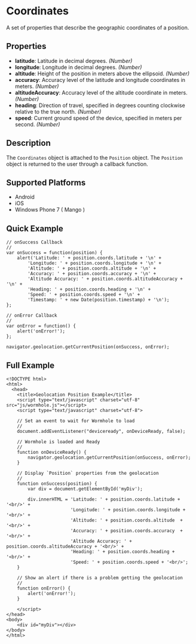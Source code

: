 Coordinates
===========

A set of properties that describe the geographic coordinates of a position.

Properties
----------

* __latitude__: Latitude in decimal degrees. _(Number)_
* __longitude__: Longitude in decimal degrees. _(Number)_
* __altitude__: Height of the position in meters above the ellipsoid. _(Number)_
* __accuracy__: Accuracy level of the latitude and longitude coordinates in meters. _(Number)_
* __altitudeAccuracy__: Accuracy level of the altitude coordinate in meters. _(Number)_
* __heading__: Direction of travel, specified in degrees counting clockwise relative to the true north. _(Number)_
* __speed__: Current ground speed of the device, specified in meters per second. _(Number)_

Description
-----------

The `Coordinates` object is attached to the `Position` object. The `Position` object is returned to the user through a callback function.

Supported Platforms
-------------------

- Android
- iOS
- Windows Phone 7 ( Mango )

Quick Example
-------------

	// onSuccess Callback
	//
	var onSuccess = function(position) {
		alert('Latitude: ' + position.coords.latitude + '\n' +
			'Longitude: ' + position.coords.longitude + '\n' +
			'Altitude: ' + position.coords.altitude + '\n' +
			'Accuracy: ' + position.coords.accuracy + '\n' +
			'Altitude Accuracy: ' + position.coords.altitudeAccuracy + '\n' +
			'Heading: ' + position.coords.heading + '\n' +
			'Speed: ' + position.coords.speed + '\n' +
			'Timestamp: ' + new Date(position.timestamp) + '\n');
	};

	// onError Callback
	//
	var onError = function() {
		alert('onError!');
	};

	navigator.geolocation.getCurrentPosition(onSuccess, onError);

Full Example
------------

	<!DOCTYPE html>
	<html>
	  <head>
		<title>Geolocation Position Example</title>
		<script type="text/javascript" charset="utf-8" src="js/wormhole.js"></script>
		<script type="text/javascript" charset="utf-8">

		// Set an event to wait for Wormhole to load
		//
		document.addEventListener("deviceready", onDeviceReady, false);

		// Wormhole is loaded and Ready
		//
		function onDeviceReady() {
			navigator.geolocation.getCurrentPosition(onSuccess, onError);
		}

		// Display `Position` properties from the geolocation
		//
		function onSuccess(position) {
			var div = document.getElementById('myDiv');

			div.innerHTML = 'Latitude: ' + position.coords.latitude + '<br/>' +
							'Longitude: ' + position.coords.longitude + '<br/>' +
							'Altitude: ' + position.coords.altitude  + '<br/>' +
							'Accuracy: ' + position.coords.accuracy  + '<br/>' +
							'Altitude Accuracy: ' + position.coords.altitudeAccuracy + '<br/>' +
							'Heading: ' + position.coords.heading + '<br/>' +
							'Speed: ' + position.coords.speed + '<br/>';
		}

		// Show an alert if there is a problem getting the geolocation
		//
		function onError() {
			alert('onError!');
		}

		</script>
	</head>
	<body>
		<div id="myDiv"></div>
	</body>
	</html>
